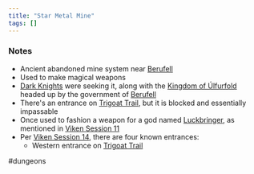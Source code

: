 ```yaml
---
title: "Star Metal Mine"
tags: []
---
```


### Notes

- Ancient abandoned mine system near [Berufell](posts/Places/Berufell.md)
- Used to make magical weapons
- [Dark Knights](posts/Organizations/Dark%20Knights.md) were seeking it, along with the [Kingdom of Úlfurfold](posts/Places/Kingdom%20of%20%C3%9Alfurfold.md) headed up by the government of [Berufell](posts/Places/Berufell.md)
- There's an entrance on [Trigoat Trail](posts/Places/Trigoat%20Trail.md), but it is blocked and essentially impassable
- Once used to fashion a weapon for a god named [Luckbringer](posts/Objects/Luckbringer.md), as mentioned in [Viken Session 11](posts/Session%20Notes/Viken%20Session%2011.md)
- Per [Viken Session 14](posts/Session%20Notes/Viken%20Session%2014.md), there are four known entrances:
	- Western entrance on [Trigoat Trail](posts/Places/Trigoat%20Trail.md)
 
#dungeons 